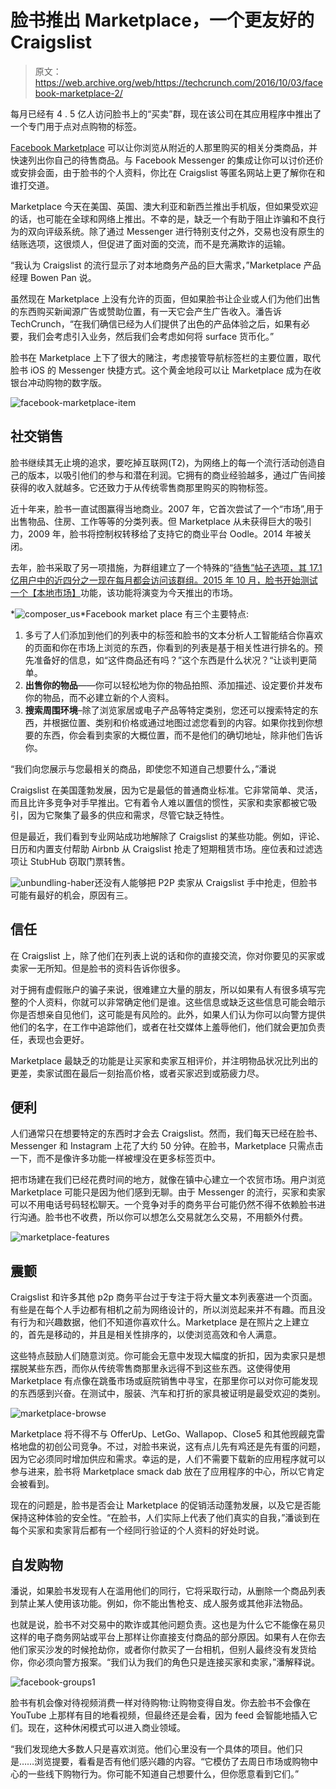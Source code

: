 # 脸书推出 Marketplace，一个更友好的 Craigslist

> 原文：<https://web.archive.org/web/https://techcrunch.com/2016/10/03/facebook-marketplace-2/>

每月已经有 4 . 5 亿人访问脸书上的“买卖”群，现在该公司在其应用程序中推出了一个专门用于点对点购物的标签。

[Facebook Marketplace](https://web.archive.org/web/20230404070820/http://newsroom.fb.com/news/2016/10/introducing-marketplace-buy-and-sell-with-your-local-community/) 可以让你浏览从附近的人那里购买的相关分类商品，并快速列出你自己的待售商品。与 Facebook Messenger 的集成让你可以讨价还价或安排会面，由于脸书的个人资料，你比在 Craigslist 等匿名网站上更了解你在和谁打交道。

Marketplace 今天在美国、英国、澳大利亚和新西兰推出手机版，但如果受欢迎的话，也可能在全球和网络上推出。不幸的是，缺乏一个有助于阻止诈骗和不良行为的双向评级系统。除了通过 Messenger 进行特别支付之外，交易也没有原生的结账选项，这很烦人，但促进了面对面的交流，而不是充满欺诈的运输。

“我认为 Craigslist 的流行显示了对本地商务产品的巨大需求，”Marketplace 产品经理 Bowen Pan 说。

虽然现在 Marketplace 上没有允许的页面，但如果脸书让企业或人们为他们出售的东西购买新闻源广告或赞助位置，有一天它会产生广告收入。潘告诉 TechCrunch，“在我们确信已经为人们提供了出色的产品体验之后，如果有必要，我们会考虑引入业务，然后我们会考虑如何将 surface 货币化。”

脸书在 Marketplace 上下了很大的赌注，考虑接管导航标签栏的主要位置，取代脸书 iOS 的 Messenger 快捷方式。这个黄金地段可以让 Marketplace 成为在收银台冲动购物的数字版。

![facebook-marketplace-item](img/b45fbe0eee895eaa4159a493c65381b2.png)

## 社交销售

脸书继续其无止境的追求，要吃掉互联网(T2)，为网络上的每一个流行活动创造自己的版本，以吸引他们的参与和潜在利润。它拥有的商业经验越多，通过广告间接获得的收入就越多。它还致力于从传统零售商那里购买的购物标签。

近十年来，脸书一直试图赢得当地商业。2007 年，它首次尝试了一个“市场”,用于出售物品、住房、工作等等的分类列表。但 Marketplace 从未获得巨大的吸引力，2009 年，脸书将控制权转移给了支持它的商业平台 Oodle。2014 年被关闭。

去年，脸书采取了另一项措施，为群组建立了一个特殊的“[待售”帖子选项，其 17.1 亿用户中的近四分之一现在每月都会访问该群组。2015 年 10 月，脸书开始测试一个](https://web.archive.org/web/20230404070820/https://techcrunch.com/2015/02/10/facebook-adds-a-new-way-to-sell-items-in-groups/)[【本地市场】](https://web.archive.org/web/20230404070820/https://techcrunch.com/2015/10/29/facebook-tests-local-market-a-dedicated-buying-and-selling-community-powered-by-facebook-groups/)功能，该功能将演变为今天推出的市场。

*![composer_us](img/1415ec780c7e6a86bc4469aa578ab34d.png)*Facebook market place 有三个主要特点:

1.  多亏了人们添加到他们的列表中的标签和脸书的文本分析人工智能结合你喜欢的页面和你在市场上浏览的东西，你看到的列表是基于相关性进行排名的。预先准备好的信息，如“这件商品还有吗？”这个东西是什么状况？“让谈判更简单。
2.  **出售你的物品**——你可以轻松地为你的物品拍照、添加描述、设定要价并发布你的物品，而不必建立新的个人资料。
3.  **搜索周围环境**–除了浏览家居或电子产品等特定类别，您还可以搜索特定的东西，并根据位置、类别和价格或通过地图过滤您看到的内容。如果你找到你想要的东西，你会看到卖家的大概位置，而不是他们的确切地址，除非他们告诉你。

“我们向您展示与您最相关的商品，即使您不知道自己想要什么，”潘说

Craigslist 在美国蓬勃发展，因为它是最低的普通商业标准。它非常简单、灵活，而且比许多竞争对手早推出。它有着令人难以置信的惯性，买家和卖家都被它吸引，因为它聚集了最多的供应和需求，尽管它缺乏特性。

但是最近，我们看到专业网站成功地解除了 Craigslist 的某些功能。例如，评论、日历和内置支付帮助 Airbnb 从 Craigslist 抢走了短期租赁市场。座位表和过滤选项让 StubHub 窃取门票转售。

 ![unbundling-haber](img/a8ac08ca312b84bc7682b0b5b57d0f96.png)还没有人能够把 P2P 卖家从 Craigslist 手中抢走，但脸书可能有最好的机会，原因有三。

## 信任

在 Craigslist 上，除了他们在列表上说的话和你的直接交流，你对你要见的买家或卖家一无所知。但是脸书的资料告诉你很多。

对于拥有虚假账户的骗子来说，很难建立大量的朋友，所以如果有人有很多填写完整的个人资料，你就可以非常确定他们是谁。这些信息或缺乏这些信息可能会暗示你是否想亲自见他们，这可能是有风险的。此外，如果人们认为你可以向警方提供他们的名字，在工作中追踪他们，或者在社交媒体上羞辱他们，他们就会更加负责任，表现也会更好。

Marketplace 最缺乏的功能是让买家和卖家互相评价，并注明物品状况比列出的更差，卖家试图在最后一刻抬高价格，或者买家迟到或筋疲力尽。

## 便利

人们通常只在想要特定的东西时才会去 Craigslist。然而，我们每天已经在脸书、Messenger 和 Instagram 上花了大约 50 分钟。在脸书，Marketplace 只需点击一下，而不是像许多功能一样被埋没在更多标签页中。

把市场建在我们已经花费时间的地方，就像在镇中心建立一个农贸市场。用户浏览 Marketplace 可能只是因为他们感到无聊。由于 Messenger 的流行，买家和卖家可以不用电话号码轻松聊天。一个竞争对手的商务平台可能仍然不得不依赖脸书进行沟通。脸书也不收费，所以你可以想怎么交易就怎么交易，不用额外付费。

![marketplace-features](img/810eba96fc5f7f6702cb950e1d760e19.png)

## 震颤

Craigslist 和许多其他 p2p 商务平台过于专注于将大量文本列表塞进一个页面。有些是在每个人手边都有相机之前为网络设计的，所以浏览起来并不有趣。而且没有行为和兴趣数据，他们不知道你喜欢什么。Marketplace 是在照片之上建立的，首先是移动的，并且是相关性排序的，以使浏览高效和令人满意。

这些特点鼓励人们随意浏览。你可能会无意中发现大幅度的折扣，因为卖家只是想摆脱某些东西，而你从传统零售商那里永远得不到这些东西。这使得使用 Marketplace 有点像在跳蚤市场或庭院销售中寻宝，在那里你可以对你可能发现的东西感到兴奋。在测试中，服装、汽车和打折的家具被证明是最受欢迎的类别。

![marketplace-browse](img/c601040b0de341f6171f8b4906dd4094.png)

Marketplace 将不得不与 OfferUp、LetGo、Wallapop、Close5 和其他觊觎克雷格地盘的初创公司竞争。不过，对脸书来说，这有点儿先有鸡还是先有蛋的问题，因为它必须同时增加供应和需求。幸运的是，人们不需要下载新的应用程序就可以参与进来，脸书将 Marketplace smack dab 放在了应用程序的中心，所以它肯定会被看到。

现在的问题是，脸书是否会让 Marketplace 的促销活动蓬勃发展，以及它是否能保持这种体验的安全性。“在脸书，人们实际上代表了他们真实的自我，”潘谈到在每个买家和卖家背后都有一个经同行验证的个人资料的好处时说。

## 自发购物

潘说，如果脸书发现有人在滥用他们的同行，它将采取行动，从删除一个商品列表到禁止某人使用该功能。例如，你不能出售枪支、成人服务或其他非法物品。

也就是说，脸书不对交易中的欺诈或其他问题负责。这也是为什么它不能像在易贝这样的电子商务网站或平台上那样让你直接支付商品的部分原因。如果有人在你去他们家买沙发的时候抢劫你，或者你付款买了一台相机，但别人最终没有发货给你，你必须向警方报案。“我们认为我们的角色只是连接买家和卖家，”潘解释说。

![facebook-groups1](img/16bb117bb39330e078a21e29be9e9361.png)

脸书有机会像对待视频消费一样对待购物:让购物变得自发。你去脸书不会像在 YouTube 上那样有目的地看视频，但最终还是会看，因为 feed 会智能地插入它们。现在，这种休闲模式可以进入商业领域。

“我们发现绝大多数人只是喜欢浏览。他们心里没有一个具体的项目。他们只是……浏览提要，看看是否有他们感兴趣的内容。“它模仿了去周日市场或购物中心的一些线下购物行为。你可能不知道自己想要什么，但你愿意看到它们。”